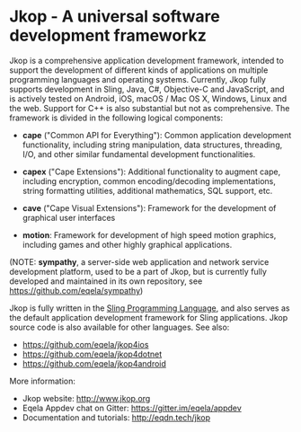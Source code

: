 Jkop - A universal software development frameworkz
=================================================

Jkop is a comprehensive application development framework,
intended to support the development of different kinds of
applications on multiple programming languages and operating
systems. Currently, Jkop fully supports development in Sling,
Java, C#, Objective-C and JavaScript, and is actively tested on
Android, iOS, macOS / Mac OS X, Windows, Linux and the web. Support
for C++ is also substantial but not as comprehensive. The framework
is divided in the following logical components:

* **cape** ("Common API for Everything"): Common application development
functionality, including string manipulation, data structures,
threading, I/O, and other similar fundamental development functionalities.

* **capex** ("Cape Extensions"): Additional functionality to augment cape,
including encryption, common encoding/decoding implementations,
string formatting utilities, additional mathematics, SQL support, etc.

* **cave** ("Cape Visual Extensions"): Framework for the development of
graphical user interfaces

* **motion**: Framework for development of high speed motion graphics, including
games and other highly graphical applications.

(NOTE: **sympathy**, a server-side web application and network service
development platform, used to be a part of Jkop, but is currently fully developed
and maintained in its own repository, see https://github.com/eqela/sympathy)

Jkop is fully written in the [Sling Programming Language](http://eqdn.tech/sling),
and also serves as the default application development framework for Sling applications.
Jkop source code is also available for other languages. See also:

* https://github.com/eqela/jkop4ios
* https://github.com/eqela/jkop4dotnet
* https://github.com/eqela/jkop4android

More information:

* Jkop website: http://www.jkop.org
* Eqela Appdev chat on Gitter: https://gitter.im/eqela/appdev
* Documentation and tutorials: http://eqdn.tech/jkop
